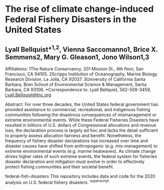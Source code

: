 

# The rise of climate change-induced Federal Fishery Disasters in the United States 
## Lyall Bellquist*<sup>1,2</sup>, Vienna Saccomanno1, Brice X. Semmens2, Mary G. Gleason1, Jono Wilson1,3
Affiliations:
1The Nature Conservancy, 201 Mission St., 4th floor, San Francisco, CA 94105.
2Scripps Institution of Oceanography, Marine Biology Research Division, La Jolla, CA 92037.
3University of California Santa Barbara, Bren School of Environmental Science & Management, Santa Barbara, CA 93106.
*Correspondence to: Lyall Bellquist, 562-508-3459, Lyall.Bellquist@tnc.org 

Abstract: For over three decades, the United States federal government has provided assistance to commercial, recreational, and indigenous fishing communities following the disastrous consequences of mismanagement or extreme environmental events. While these Federal Fisheries Disasters have resulted in billions of U.S. dollars of Congressional allocations and revenue loss, the declaration process is largely ad hoc and lacks the detail sufficient to properly assess allocation fairness and benefit. Nonetheless, the frequency of fishery disaster declarations has increased over time and disaster causes have shifted from anthropogenic (e.g. mis-management) to extreme environmental events (e.g. marine heatwaves). As climate change drives higher rates of such extreme events, the federal system for fisheries disaster declaration and mitigation must evolve in order to effectively protect fishing communities and their societal benefit. 

federal-fish-disasters
This repository includes data and code for the 2020 analysis on U.S. federal fishery disasters.
 <sup>superscript</sup>
